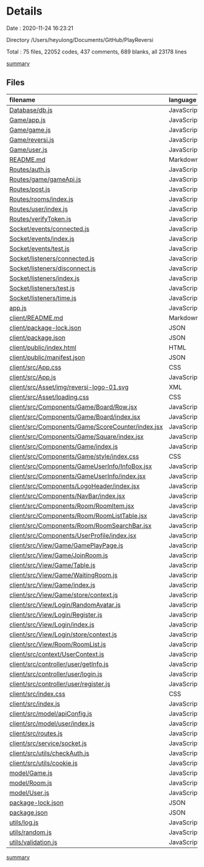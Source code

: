 # Details

Date : 2020-11-24 16:23:21

Directory /Users/heyulong/Documents/GitHub/PlayReversi

Total : 75 files,  22052 codes, 437 comments, 689 blanks, all 23178 lines

[summary](results.md)

## Files
| filename | language | code | comment | blank | total |
| :--- | :--- | ---: | ---: | ---: | ---: |
| [Database/db.js](/Database/db.js) | JavaScript | 0 | 0 | 1 | 1 |
| [Game/app.js](/Game/app.js) | JavaScript | 221 | 89 | 56 | 366 |
| [Game/game.js](/Game/game.js) | JavaScript | 15 | 0 | 4 | 19 |
| [Game/reversi.js](/Game/reversi.js) | JavaScript | 502 | 57 | 211 | 770 |
| [Game/user.js](/Game/user.js) | JavaScript | 35 | 4 | 5 | 44 |
| [README.md](/README.md) | Markdown | 19 | 0 | 14 | 33 |
| [Routes/auth.js](/Routes/auth.js) | JavaScript | 53 | 29 | 16 | 98 |
| [Routes/game/gameApi.js](/Routes/game/gameApi.js) | JavaScript | 12 | 1 | 4 | 17 |
| [Routes/post.js](/Routes/post.js) | JavaScript | 10 | 1 | 3 | 14 |
| [Routes/rooms/index.js](/Routes/rooms/index.js) | JavaScript | 13 | 0 | 6 | 19 |
| [Routes/user/index.js](/Routes/user/index.js) | JavaScript | 13 | 6 | 3 | 22 |
| [Routes/verifyToken.js](/Routes/verifyToken.js) | JavaScript | 15 | 5 | 4 | 24 |
| [Socket/events/connected.js](/Socket/events/connected.js) | JavaScript | 43 | 3 | 14 | 60 |
| [Socket/events/index.js](/Socket/events/index.js) | JavaScript | 18 | 0 | 1 | 19 |
| [Socket/events/test.js](/Socket/events/test.js) | JavaScript | 0 | 0 | 1 | 1 |
| [Socket/listeners/connected.js](/Socket/listeners/connected.js) | JavaScript | 6 | 0 | 1 | 7 |
| [Socket/listeners/disconnect.js](/Socket/listeners/disconnect.js) | JavaScript | 5 | 0 | 1 | 6 |
| [Socket/listeners/index.js](/Socket/listeners/index.js) | JavaScript | 17 | 4 | 1 | 22 |
| [Socket/listeners/test.js](/Socket/listeners/test.js) | JavaScript | 5 | 0 | 1 | 6 |
| [Socket/listeners/time.js](/Socket/listeners/time.js) | JavaScript | 5 | 8 | 3 | 16 |
| [app.js](/app.js) | JavaScript | 38 | 10 | 14 | 62 |
| [client/README.md](/client/README.md) | Markdown | 2 | 0 | 1 | 3 |
| [client/package-lock.json](/client/package-lock.json) | JSON | 16,219 | 0 | 1 | 16,220 |
| [client/package.json](/client/package.json) | JSON | 50 | 0 | 1 | 51 |
| [client/public/index.html](/client/public/index.html) | HTML | 21 | 14 | 3 | 38 |
| [client/public/manifest.json](/client/public/manifest.json) | JSON | 25 | 0 | 1 | 26 |
| [client/src/App.css](/client/src/App.css) | CSS | 0 | 0 | 1 | 1 |
| [client/src/App.js](/client/src/App.js) | JavaScript | 46 | 0 | 6 | 52 |
| [client/src/Asset/img/reversi-logo-01.svg](/client/src/Asset/img/reversi-logo-01.svg) | XML | 1 | 0 | 0 | 1 |
| [client/src/Asset/loading.css](/client/src/Asset/loading.css) | CSS | 1,023 | 118 | 95 | 1,236 |
| [client/src/Components/Game/Board/Row.jsx](/client/src/Components/Game/Board/Row.jsx) | JavaScript | 12 | 0 | 3 | 15 |
| [client/src/Components/Game/Board/index.jsx](/client/src/Components/Game/Board/index.jsx) | JavaScript | 17 | 0 | 3 | 20 |
| [client/src/Components/Game/ScoreCounter/index.jsx](/client/src/Components/Game/ScoreCounter/index.jsx) | JavaScript | 31 | 0 | 4 | 35 |
| [client/src/Components/Game/Square/index.jsx](/client/src/Components/Game/Square/index.jsx) | JavaScript | 21 | 0 | 6 | 27 |
| [client/src/Components/Game/index.js](/client/src/Components/Game/index.js) | JavaScript | 16 | 0 | 7 | 23 |
| [client/src/Components/Game/style/index.css](/client/src/Components/Game/style/index.css) | CSS | 31 | 9 | 8 | 48 |
| [client/src/Components/GameUserInfo/InfoBox.jsx](/client/src/Components/GameUserInfo/InfoBox.jsx) | JavaScript | 42 | 0 | 3 | 45 |
| [client/src/Components/GameUserInfo/index.jsx](/client/src/Components/GameUserInfo/index.jsx) | JavaScript | 15 | 0 | 2 | 17 |
| [client/src/Components/LogoHeader/index.jsx](/client/src/Components/LogoHeader/index.jsx) | JavaScript | 12 | 0 | 2 | 14 |
| [client/src/Components/NavBar/index.jsx](/client/src/Components/NavBar/index.jsx) | JavaScript | 43 | 0 | 5 | 48 |
| [client/src/Components/Room/RoomItem.jsx](/client/src/Components/Room/RoomItem.jsx) | JavaScript | 76 | 0 | 6 | 82 |
| [client/src/Components/Room/RoomListTable.jsx](/client/src/Components/Room/RoomListTable.jsx) | JavaScript | 117 | 0 | 4 | 121 |
| [client/src/Components/Room/RoomSearchBar.jsx](/client/src/Components/Room/RoomSearchBar.jsx) | JavaScript | 63 | 0 | 4 | 67 |
| [client/src/Components/UserProfile/index.jsx](/client/src/Components/UserProfile/index.jsx) | JavaScript | 40 | 0 | 9 | 49 |
| [client/src/View/Game/GamePlayPage.js](/client/src/View/Game/GamePlayPage.js) | JavaScript | 78 | 27 | 12 | 117 |
| [client/src/View/Game/JoinRoom.js](/client/src/View/Game/JoinRoom.js) | JavaScript | 63 | 1 | 5 | 69 |
| [client/src/View/Game/Table.js](/client/src/View/Game/Table.js) | JavaScript | 55 | 0 | 6 | 61 |
| [client/src/View/Game/WaitingRoom.js](/client/src/View/Game/WaitingRoom.js) | JavaScript | 52 | 2 | 7 | 61 |
| [client/src/View/Game/index.js](/client/src/View/Game/index.js) | JavaScript | 17 | 1 | 3 | 21 |
| [client/src/View/Game/store/context.js](/client/src/View/Game/store/context.js) | JavaScript | 3 | 0 | 2 | 5 |
| [client/src/View/Login/RandomAvatar.js](/client/src/View/Login/RandomAvatar.js) | JavaScript | 18 | 0 | 5 | 23 |
| [client/src/View/Login/Register.js](/client/src/View/Login/Register.js) | JavaScript | 186 | 4 | 13 | 203 |
| [client/src/View/Login/index.js](/client/src/View/Login/index.js) | JavaScript | 140 | 4 | 13 | 157 |
| [client/src/View/Login/store/context.js](/client/src/View/Login/store/context.js) | JavaScript | 3 | 0 | 2 | 5 |
| [client/src/View/Room/RoomList.js](/client/src/View/Room/RoomList.js) | JavaScript | 62 | 2 | 10 | 74 |
| [client/src/context/UserContext.js](/client/src/context/UserContext.js) | JavaScript | 24 | 4 | 7 | 35 |
| [client/src/controller/user/getInfo.js](/client/src/controller/user/getInfo.js) | JavaScript | 10 | 0 | 3 | 13 |
| [client/src/controller/user/login.js](/client/src/controller/user/login.js) | JavaScript | 10 | 0 | 4 | 14 |
| [client/src/controller/user/register.js](/client/src/controller/user/register.js) | JavaScript | 10 | 0 | 3 | 13 |
| [client/src/index.css](/client/src/index.css) | CSS | 12 | 0 | 2 | 14 |
| [client/src/index.js](/client/src/index.js) | JavaScript | 10 | 0 | 3 | 13 |
| [client/src/model/apiConfig.js](/client/src/model/apiConfig.js) | JavaScript | 12 | 0 | 7 | 19 |
| [client/src/model/user/index.js](/client/src/model/user/index.js) | JavaScript | 20 | 0 | 4 | 24 |
| [client/src/routes.js](/client/src/routes.js) | JavaScript | 66 | 21 | 8 | 95 |
| [client/src/service/socket.js](/client/src/service/socket.js) | JavaScript | 2 | 0 | 1 | 3 |
| [client/src/utils/checkAuth.js](/client/src/utils/checkAuth.js) | JavaScript | 10 | 2 | 3 | 15 |
| [client/src/utils/cookie.js](/client/src/utils/cookie.js) | JavaScript | 25 | 3 | 5 | 33 |
| [model/Game.js](/model/Game.js) | JavaScript | 35 | 0 | 3 | 38 |
| [model/Room.js](/model/Room.js) | JavaScript | 41 | 0 | 3 | 44 |
| [model/User.js](/model/User.js) | JavaScript | 38 | 0 | 3 | 41 |
| [package-lock.json](/package-lock.json) | JSON | 2,008 | 0 | 1 | 2,009 |
| [package.json](/package.json) | JSON | 35 | 0 | 1 | 36 |
| [utils/log.js](/utils/log.js) | JavaScript | 15 | 5 | 4 | 24 |
| [utils/random.js](/utils/random.js) | JavaScript | 4 | 0 | 1 | 5 |
| [utils/validation.js](/utils/validation.js) | JavaScript | 20 | 3 | 6 | 29 |

[summary](results.md)
